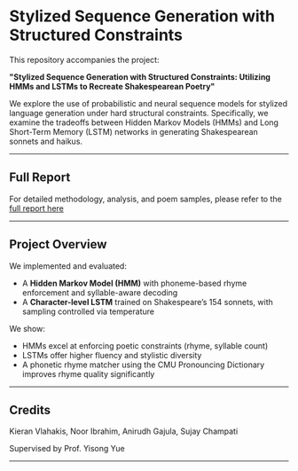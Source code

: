 # Stylized Sequence Generation with Structured Constraints

This repository accompanies the project:

**"Stylized Sequence Generation with Structured Constraints: Utilizing HMMs and LSTMs to Recreate Shakespearean Poetry"**

We explore the use of probabilistic and neural sequence models for stylized language generation under hard structural constraints. Specifically, we examine the tradeoffs between Hidden Markov Models (HMMs) and Long Short-Term Memory (LSTM) networks in generating Shakespearean sonnets and haikus.

---

## Full Report

For detailed methodology, analysis, and poem samples, please refer to the [full report here](https://github.com/kvlahakis/AI-Poem-Generation/raw/main/Poem_Generation.pdf)

---

## Project Overview

We implemented and evaluated:
- A **Hidden Markov Model (HMM)** with phoneme-based rhyme enforcement and syllable-aware decoding
- A **Character-level LSTM** trained on Shakespeare’s 154 sonnets, with sampling controlled via temperature

We show:
- HMMs excel at enforcing poetic constraints (rhyme, syllable count)
- LSTMs offer higher fluency and stylistic diversity
- A phonetic rhyme matcher using the CMU Pronouncing Dictionary improves rhyme quality significantly

---

## Credits
Kieran Vlahakis, Noor Ibrahim, Anirudh Gajula, Sujay Champati

Supervised by Prof. Yisong Yue

---

